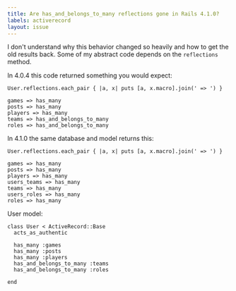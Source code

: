 ```yaml
---
title: Are has_and_belongs_to_many reflections gone in Rails 4.1.0?
labels: activerecord
layout: issue
---
```


I don't understand why this behavior changed so heavily and how to get the old results back. Some of my abstract code depends on the `reflections` method.

In 4.0.4 this code returned something you would expect:

```
User.reflections.each_pair { |a, x| puts [a, x.macro].join(' => ') }

games => has_many
posts => has_many
players => has_many
teams => has_and_belongs_to_many
roles => has_and_belongs_to_many
```

In 4.1.0 the same database and model returns this:

```
User.reflections.each_pair { |a, x| puts [a, x.macro].join(' => ') }

games => has_many
posts => has_many
players => has_many
users_teams => has_many
teams => has_many
users_roles => has_many
roles => has_many
```

User model:

```
class User < ActiveRecord::Base
  acts_as_authentic

  has_many :games
  has_many :posts
  has_many :players
  has_and_belongs_to_many :teams
  has_and_belongs_to_many :roles

end  
```

